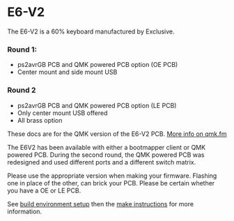 # E6-V2

The E6-V2 is a 60% keyboard manufactured by Exclusive. 

### Round 1:
- ps2avrGB PCB and QMK powered PCB option (OE PCB)  
- Center mount and side mount USB  

### Round 2
- ps2avrGB PCB and QMK powered PCB option (LE PCB)
- Only center mount USB offered
- All brass option

These docs are for the QMK version of the E6-V2 PCB. [More info on qmk.fm](http://qmk.fm/)

The E6V2 has been available with either a bootmapper client or QMK powered PCB. During the second round, the QMK powered PCB was redesigned and used different ports and a different switch matrix. 

Please use the appropriate version when making your firmware. Flashing one in place of the other, can brick your PCB. Please be certain whether you have a OE or LE  PCB. 

See [build environment setup](https://docs.qmk.fm/build_environment_setup.html) then the [make instructions](https://docs.qmk.fm/make_instructions.html) for more information.

